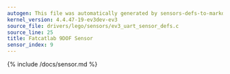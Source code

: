 ```yaml
---
autogen: This file was automatically generated by sensors-defs-to-markdown.py
kernel_version: 4.4.47-19-ev3dev-ev3
source_file: drivers/lego/sensors/ev3_uart_sensor_defs.c
source_line: 25
title: Fatcatlab 9DOF Sensor
sensor_index: 9
---
```


{% include /docs/sensor.md %}
